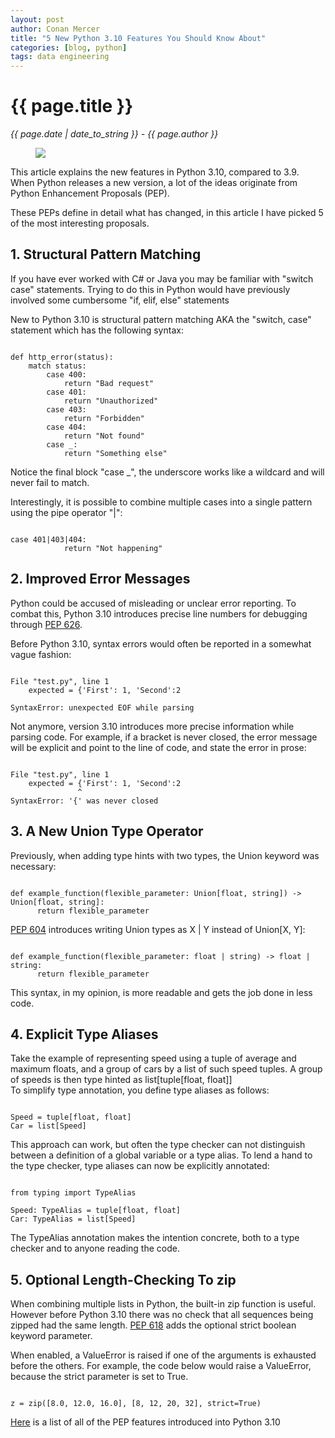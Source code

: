 ```yaml
---
layout: post
author: Conan Mercer
title: "5 New Python 3.10 Features You Should Know About"
categories: [blog, python]
tags: data engineering
---
```


<div class="post-paragraph">
  <h1>{{ page.title }}</h1>
  <p><i>{{ page.date | date_to_string }} - {{ page.author }}</i></p>


<figure>
<img src="{{site.baseurl}}/assets/minified/images/stock/python310.jpg">
</figure>

This article explains the new features in Python 3.10, compared to 3.9. When Python releases a new version, a lot of the ideas originate from Python Enhancement Proposals (PEP). 

<p>These PEPs define in detail what has changed, in this article I have picked 5 of the most interesting proposals.</p>




<h2>1. Structural Pattern Matching</h2>

<p>
If you have ever worked with C# or Java you may be familiar with "switch case" statements. Trying to do this in Python would have previously involved some cumbersome "if, elif, else" statements
</p>
<p>
New to Python 3.10 is structural pattern matching AKA the "switch, case" statement which has the following syntax:
</p>

<pre><code class="python">
def http_error(status):
    match status:
        case 400:
            return "Bad request"
        case 401:
            return "Unauthorized"
        case 403:
            return "Forbidden"
        case 404:
            return "Not found"
        case _:
            return "Something else"
</code></pre>

Notice the final block "case _", the underscore works like a wildcard and will never fail to match.

Interestingly, it is possible to combine multiple cases into a single pattern using the pipe operator "|":

<pre><code class="python">
case 401|403|404:
            return "Not happening"
</code></pre>




<h2>2. Improved Error Messages</h2>

Python could be accused of misleading or unclear error reporting. To combat this, Python 3.10 introduces precise line numbers for debugging through <a href="https://peps.python.org/pep-0626/" target="_blank">PEP 626</a>.
<br>

Before Python 3.10, syntax errors would often be reported in a somewhat vague fashion:

<pre><code class="python">
File "test.py", line 1
    expected = {'First': 1, 'Second':2

SyntaxError: unexpected EOF while parsing
</code></pre>

Not anymore, version 3.10 introduces more precise information while parsing code. For example, if a bracket is never closed, the error message will be explicit and point to the line of code, and state the error in prose:

<pre><code class="python">
File "test.py", line 1
    expected = {'First': 1, 'Second':2
               ^
SyntaxError: '{' was never closed
</code></pre>




<h2>3. A New Union Type Operator</h2>

Previously, when adding type hints with two types, the Union keyword was necessary:

<pre><code class="python">
def example_function(flexible_parameter: Union[float, string]) -> Union[float, string]:
	  return flexible_parameter
</code></pre>

<a href="https://peps.python.org/pep-0604/" target="_blank">PEP 604</a> introduces writing Union types as X | Y instead of Union[X, Y]:

<pre><code class="python">
def example_function(flexible_parameter: float | string) -> float | string:
	  return flexible_parameter
</code></pre>

This syntax, in my opinion, is more readable and gets the job done in less code.





<h2>4. Explicit Type Aliases</h2>

Take the example of representing speed using a tuple of average and maximum floats, and a group of cars by a list of such speed tuples. A group of speeds is then type hinted as list[tuple[float, float]]
<br>
To simplify type annotation, you define type aliases as follows:

<pre><code class="python">
Speed = tuple[float, float]
Car = list[Speed]
</code></pre>


This approach can work, but often the type checker can not distinguish between a definition of a global variable or a type alias. To lend a hand to the type checker, type aliases can now be explicitly annotated:

<pre><code class="python">
from typing import TypeAlias

Speed: TypeAlias = tuple[float, float]
Car: TypeAlias = list[Speed]
</code></pre>

The TypeAlias annotation makes the intention concrete, both to a type checker and to anyone reading the code.




<h2>5. Optional Length-Checking To zip</h2>

When combining multiple lists in Python, the built-in zip function is useful. However before Python 3.10 there was no check that all sequences being zipped had the same length. <a href="https://peps.python.org/pep-0618/" target="_blank">PEP 618</a> adds the optional strict boolean keyword parameter. 

<p>When enabled, a ValueError is raised if one of the arguments is exhausted before the others. For example, the code below would raise a ValueError, because the strict parameter is set to True.</p>


<pre><code class="python">
z = zip([8.0, 12.0, 16.0], [8, 12, 20, 32], strict=True)
</code></pre>



<a href="https://docs.python.org/3/whatsnew/3.10.html" target="_blank">Here</a> is a list of all of the PEP features introduced into Python 3.10